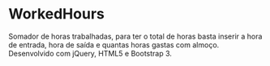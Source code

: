 # WorkedHours
Somador de horas trabalhadas, para ter o total de horas basta inserir a hora de entrada, hora de saída e quantas horas gastas com almoço. Desenvolvido com jQuery, HTML5 e Bootstrap 3.
